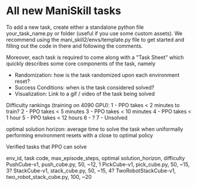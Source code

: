 # All new ManiSkill tasks

To add a new task, create either a standalone python file your_task_name.py or folder (useful if you use some custom assets). We recommend using the mani_skill2/envs/template.py file to get started and filling out the code in there and following the comments.

Moreover, each task is required to come along with a "Task Sheet" which quickly describes some core components of the task, namely
- Randomization: how is the task randomized upon each environment reset?
- Success Conditions: when is the task considered solved?
- Visualization: Link to a gif / video of the task being solved


Difficulty rankings (training on 4090 GPU): 
1 - PPO takes < 2 minutes to train?
2 - PPO takes < 5 minutes
3 - PPO takes < 10 minutes
4 - PPO takes < 1 hour
5 - PPO takes < 12 hours
6 - ?
7 - Unsolved

optimal solution horizon: average time to solve the task when uniformally performing environment resets with a close to optimal policy 

Verified tasks that PPO can solve

env_id, task code, max_episode_steps, optimal solution_horizon, difficulty
PushCube-v1, push_cube.py, 50, ~12, 1
PickCube-v1, pick_cube.py, 50, ~15, 3?
StackCube-v1, stack_cube.py, 50, ~15, 4?
TwoRobotStackCube-v1, two_robot_stack_cube.py, 100, ~20